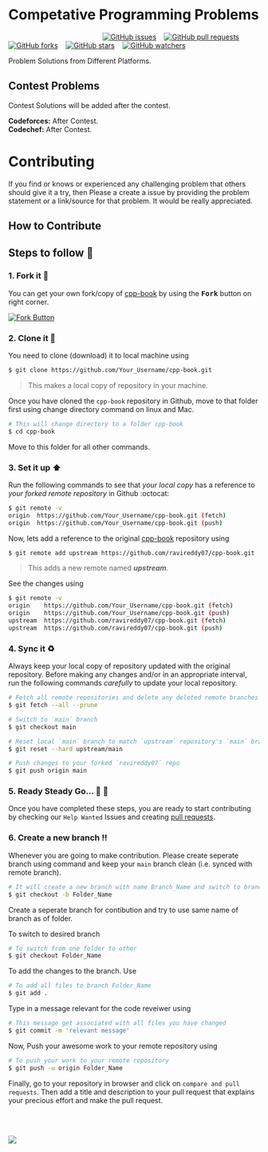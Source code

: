 # Competative Programming Problems

&nbsp;&nbsp;&nbsp;&nbsp;&nbsp;&nbsp;&nbsp;&nbsp;&nbsp;&nbsp;&nbsp;&nbsp;&nbsp;&nbsp;&nbsp;&nbsp;&nbsp;&nbsp;&nbsp;&nbsp;&nbsp;&nbsp;&nbsp;&nbsp;&nbsp;&nbsp;&nbsp;&nbsp;&nbsp;&nbsp;&nbsp;&nbsp;&nbsp;&nbsp;&nbsp;&nbsp;&nbsp;&nbsp;&nbsp;&nbsp;&nbsp;&nbsp;&nbsp;&nbsp;&nbsp;&nbsp;&nbsp;&nbsp;[![GitHub issues](https://img.shields.io/github/issues/ravireddy07/cpp-book.svg)](https://github.com/ravireddy07/cpp-book/issues)&nbsp;&nbsp;&nbsp;
[![GitHub pull requests](https://img.shields.io/github/issues-pr/ravireddy07/cpp-book.svg)](https://github.com/ravireddy07/cpp-book/pulls)&nbsp;&nbsp;&nbsp;
[![GitHub forks](https://img.shields.io/github/forks/ravireddy07/cpp-book.svg?style=social&label=Fork)](https://github.com/ravireddy07/cpp-book/network)&nbsp;&nbsp;&nbsp;
[![GitHub stars](https://img.shields.io/github/stars/ravireddy07/cpp-book.svg?style=social&label=Stars)](https://github.com/ravireddy07/cpp-book/stargazers)&nbsp;&nbsp;&nbsp;
[![GitHub watchers](https://img.shields.io/github/watchers/ravireddy07/cpp-book.svg?style=social&label=Watch)](https://github.com/ravireddy07/cpp-book/watchers)&nbsp;&nbsp;&nbsp;

Problem Solutions from Different Platforms.
<br/>

## Contest Problems

Contest Solutions will be added after the contest.
</br>

**Codeforces:** After Contest.</br>
**Codechef:** After Contest.
</br>

# Contributing

If you find or knows or experienced any challenging problem that others should give it a try, then Please a create a issue by providing the problem statement or a link/source for that problem. It would be really appreciated.

## How to Contribute
## Steps to follow :scroll:

### 1. Fork it :fork_and_knife:

You can get your own fork/copy of [cpp-book](https://github.com/ravireddy07/cpp-book) by using the <kbd><b>Fork</b></kbd></a> button on right corner.

 [![Fork Button](https://help.github.com/assets/images/help/repository/fork_button.jpg)](https://github.com/ravireddy07/cpp-book)

### 2. Clone it :busts_in_silhouette:

You need to clone (download) it to local machine using

```sh
$ git clone https://github.com/Your_Username/cpp-book.git
```

> This makes a local copy of repository in your machine.

Once you have cloned the `cpp-book` repository in Github, move to that folder first using change directory command on linux and Mac.

```sh
# This will change directory to a folder cpp-book
$ cd cpp-book
```

Move to this folder for all other commands.

### 3. Set it up :arrow_up:

Run the following commands to see that *your local copy* has a reference to *your forked remote repository* in Github :octocat:

```sh
$ git remote -v
origin  https://github.com/Your_Username/cpp-book.git (fetch)
origin  https://github.com/Your_Username/cpp-book.git (push)
```

Now, lets add a reference to the original [cpp-book](https://github.com/ravireddy07/cpp-book) repository using

```sh
$ git remote add upstream https://github.com/ravireddy07/cpp-book.git
```

> This adds a new remote named ***upstream***.

See the changes using

```sh
$ git remote -v
origin    https://github.com/Your_Username/cpp-book.git (fetch)
origin    https://github.com/Your_Username/cpp-book.git (push)
upstream  https://github.com/ravireddy07/cpp-book.git (fetch)
upstream  https://github.com/ravireddy07/cpp-book.git (push)
```

### 4. Sync it :recycle:

Always keep your local copy of repository updated with the original repository.
Before making any changes and/or in an appropriate interval, run the following commands *carefully* to update your local repository.

```sh
# Fetch all remote repositories and delete any deleted remote branches
$ git fetch --all --prune

# Switch to `main` branch
$ git checkout main

# Reset local `main` branch to match `upstream` repository's `main` branch
$ git reset --hard upstream/main

# Push changes to your forked `ravireddy07` repo
$ git push origin main
```

### 5. Ready Steady Go... :turtle: :rabbit2:

Once you have completed these steps, you are ready to start contributing by checking our `Help Wanted` Issues and creating [pull requests](https://github.com/ravireddy07/cpp-book/pulls).

### 6. Create a new branch :bangbang:

Whenever you are going to make contribution. Please create seperate branch using command and keep your `main` branch clean (i.e. synced with remote branch).

```sh
# It will create a new branch with name Branch_Name and switch to branch Folder_Name
$ git checkout -b Folder_Name
```

Create a seperate branch for contibution and try to use same name of branch as of folder.

To switch to desired branch

```sh
# To switch from one folder to other
$ git checkout Folder_Name
```

To add the changes to the branch. Use

```sh
# To add all files to branch Folder_Name
$ git add .
```

Type in a message relevant for the code reveiwer using

```sh
# This message get associated with all files you have changed
$ git commit -m 'relevant message'
```

Now, Push your awesome work to your remote repository using

```sh
# To push your work to your remote repository
$ git push -u origin Folder_Name
```

Finally, go to your repository in browser and click on `compare and pull requests`.
Then add a title and description to your pull request that explains your precious effort and make the pull request.

</br></br>
<p align="left"><img src="https://raw.githubusercontent.com/ravireddy07/cpp-book/master/resource/ESCR.gif"/></p>
